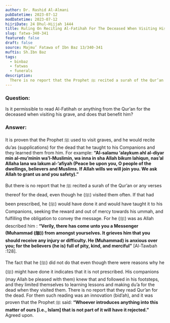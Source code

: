 ```yaml
---
author: Dr. Rashid Al-Almani
pubDatetime: 2023-07-12
modDatetime: 2023-07-12
hijriDate: 24 Dhul-Hijjah 1444
title: Ruling On Reciting Al-Fatihah For The Deceased When Visiting His Grave
slug: fatwa-340-341
featured: false
draft: false
source: Majmu’ Fatawa of Ibn Baz 13/340-341
muftis: Sh.Ibn Baz
tags:
  - binbaz
  - fatwas
  - funerals
description:
  There is no report that the Prophet ﷺ recited a surah of the Qur’an or any verses thereof for the dead, even though he visited them often.
---
```


### Question: 

Is it permissible to read Al-Fatihah or anything from the Qur’an for the deceased when visiting his grave, and does that benefit him? 

### Answer: 

It is proven that the Prophet ﷺ used to visit graves, and he would recite du’as (supplications) for the dead that he taught to his Companions and they learned them from him. For example: **“Al-salamu ‘alaykum ahl al-diyar min al-mu’minin wa’l-Muslimin, wa inna in sha Allah bikum lahiqun, nas’al Allaha lana wa lakum al-‘afiyah (Peace be upon you, O people of the dwellings, believers and Muslims. If Allah wills we will join you. We ask Allah to grant us and you safety).”** 

But there is no report that he ﷺ recited a surah of the Qur’an or any verses thereof for the dead, even though he (ﷺ) visited them often. 
If that had been prescribed, he (ﷺ) would have done it and would have taught it to his Companions, seeking the reward and out of mercy towards his ummah, and fulfilling the obligation to convey the message. For he (ﷺ) was as Allah described him : **“Verily, there has come unto you a Messenger (Muhammad (ﷺ)) from amongst yourselves. It grieves him that you should receive any injury or difficulty. He (Muhammad) is anxious over you; for the believers (he is) full of pity, kind, and merciful”** [Al-Tawbah :128]. 

The fact that he (ﷺ) did not do that even though there were reasons why he (ﷺ) might have done it indicates that it is not prescribed. His companions (may Allah be pleased with them) knew that and followed in his footsteps, and they limited themselves to learning lessons and making du’a for the dead when they visited them. There is no report that they read Qur’an for the dead. For them such reading was an innovation (bid’ah), and it was proven that the Prophet ﷺ said: **“Whoever introduces anything into this matter of ours [i.e., Islam] that is not part of it will have it rejected.”** Agreed upon.
